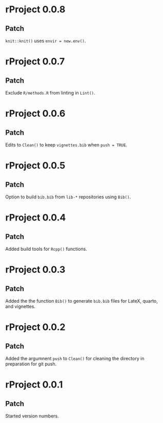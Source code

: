 # rProject 0.0.8

## Patch

`knit::knit()` uses `envir = new.env()`.

# rProject 0.0.7

## Patch

Exclude `R/methods.R` from linting in `Lint()`.

# rProject 0.0.6

## Patch

Edits to `Clean()` to keep `vignettes.bib` when `push = TRUE`.

# rProject 0.0.5

## Patch

Option to build `bib.bib` from `lib-*` repositories using `Bib()`.

# rProject 0.0.4

## Patch

Added build tools for `Rcpp()` functions.

# rProject 0.0.3

## Patch

Added the the function `Bib()` to generate `bib.bib` files for LateX, quarto, and vignettes.

# rProject 0.0.2

## Patch

Added the argumnent `push` to `Clean()` for cleaning the directory in preparation for git push.

# rProject 0.0.1

## Patch

Started version numbers.
